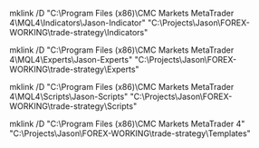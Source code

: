 mklink /D "C:\Program Files (x86)\CMC Markets MetaTrader 4\MQL4\Indicators\Jason-Indicator" "C:\Projects\Jason\FOREX-WORKING\trade-strategy\Indicators"


 
 mklink /D "C:\Program Files (x86)\CMC Markets MetaTrader 4\MQL4\Experts\Jason-Experts" "C:\Projects\Jason\FOREX-WORKING\trade-strategy\Experts"


  mklink /D "C:\Program Files (x86)\CMC Markets MetaTrader 4\MQL4\Scripts\Jason-Scripts" "C:\Projects\Jason\FOREX-WORKING\trade-strategy\Scripts"


   mklink /D "C:\Program Files (x86)\CMC Markets MetaTrader 4\" "C:\Projects\Jason\FOREX-WORKING\trade-strategy\Templates"

    